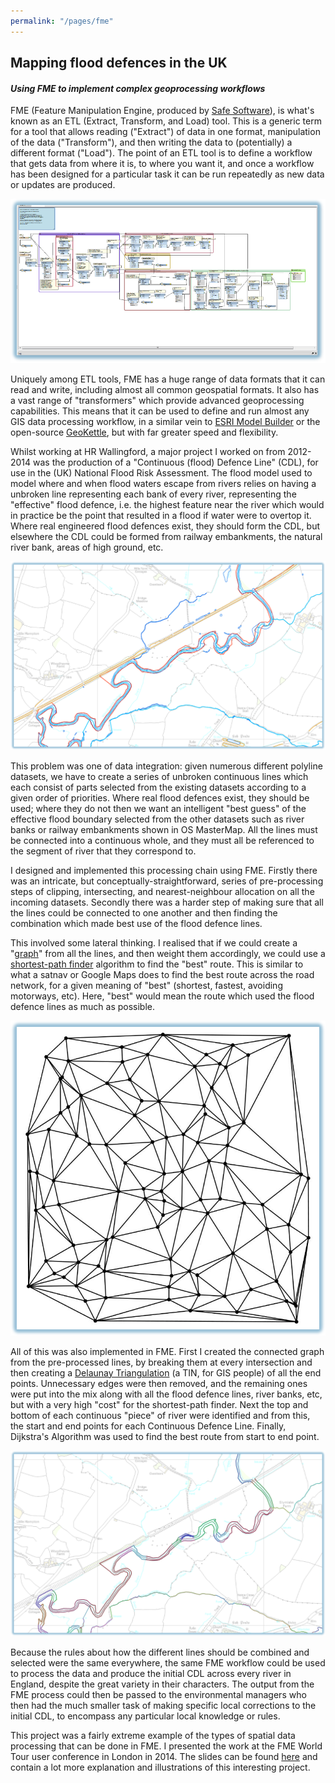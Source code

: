 ```yaml
---
permalink: "/pages/fme"
---
```


## Mapping flood defences in the UK

#### *Using FME to implement complex geoprocessing workflows*

FME (Feature Manipulation Engine, produced by <a href="https://www.safe.com/" target="_blank">Safe Software</a>), is what's known as an ETL (Extract, Transform, and Load) tool. This is a generic term for a tool that allows reading ("Extract") of data  in one format, manipulation of the data ("Transform"), and then writing the data to (potentially) a different format ("Load"). The point of an ETL tool is to define a workflow that gets data from where it is, to where you want it, and once a workflow has been designed for a particular task it can be run repeatedly as new data or updates are produced.

<img src="../images/cdl/fme_generic_illustration_2.png?raw=true"/>

Uniquely among ETL tools, FME has a huge range of data formats that it can read and write, including almost all common geospatial formats. It also has a vast range of "transformers" which provide advanced geoprocessing capabilities. This means that it can be used to define and run almost any GIS data processing workflow, in a similar vein to <a href="https://desktop.arcgis.com/en/arcmap/10.3/analyze/modelbuilder/what-is-modelbuilder.htm" target="_blank">ESRI Model Builder</a> or the open-source <a href="http://www.spatialytics.org/projects/geokettle/" target="_blank">GeoKettle</a>, but with far greater speed and flexibility. 

Whilst working at HR Wallingford, a major project I worked on from 2012-2014 was the production of a "Continuous (flood) Defence Line" (CDL), for use in the (UK) National Flood Risk Assessment. The flood model used to model where and when flood waters escape from rivers relies on having a unbroken line representing each bank of every river, representing the "effective" flood defence, i.e. the highest feature near the river which would in practice be the point that resulted in a flood if water were to overtop it. Where real engineered flood defences exist, they should form the CDL, but elsewhere the CDL could be formed from railway embankments, the natural river bank, areas of high ground, etc.

<img src="../images/cdl/cdl-choices-1.png?raw=true"/>

This problem was one of data integration: given numerous different polyline datasets, we have to create a series of unbroken continuous lines which each consist of parts selected from the existing datasets according to a given order of priorities. Where real flood defences exist, they should be used; where they do not then we want an intelligent "best guess" of the effective flood boundary selected from the other datasets such as river banks or railway embankments shown in OS MasterMap. All the lines must be connected into a continuous whole, and they must all be referenced to the segment of river that they correspond to.

I designed and implemented this processing chain using FME. Firstly there was an intricate, but conceptually-straightforward, series of pre-processing steps of clipping, intersecting, and nearest-neighbour allocation on all the incoming datasets. Secondly there was a harder step of making sure that all the lines could be connected to one another and then finding the combination which made best use of the flood defence lines.

This involved some lateral thinking. I realised that if we could create a "<a href="https://en.wikipedia.org/wiki/Graph_(abstract_data_type)" target="_blank">graph</a>" from all the lines, and then weight them accordingly, we could use a <a href="https://en.wikipedia.org/wiki/Dijkstra%27s_algorithm" target="_blank">shortest-path finder</a> algorithm to find the "best" route. This is similar to what a satnav or Google Maps does to find the best route across the road network, for a given meaning of "best" (shortest, fastest, avoiding motorways, etc). Here, "best" would mean the route which used the flood defence lines as much as possible.

<img src="../images/cdl/TIN.png?raw=true"/>

All of this was also implemented in FME. First I created the connected graph from the pre-processed lines, by breaking them at every intersection and then creating a <a href="https://en.wikipedia.org/wiki/Delaunay_triangulation" target="_blank">Delaunay Triangulation</a> (a TIN, for GIS people) of all the end points. Unnecessary edges were then removed, and the remaining ones were put into the mix along with all the flood defence lines, river banks, etc, but with a very high "cost" for the shortest-path finder. Next the top and bottom of each continuous "piece" of river were identified and from this, the start and end points for each Continuous Defence Line. Finally, Dijkstra's Algorithm was used to find the best route from start to end point.

<img src="../images/cdl/cdl-choices-2.png?raw=true"/>

Because the rules about how the different lines should be combined and selected were the same everywhere, the same FME workflow could be used to process the data and produce the initial CDL across every river in England, despite the great variety in their characters. The output from the FME process could then be passed to the environmental managers who then had the much smaller task of making specific local corrections to the initial CDL, to encompass any particular local knowledge or rules.

This project was a fairly extreme example of the types of spatial data processing that can be done in FME. I presented the work at the FME World Tour user conference in London in 2014. The slides can be found [here](../other/FME_Continuous_Defence_Line_Presentation.pptx) and contain a lot more explanation and illustrations of this interesting project.